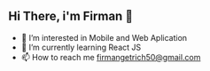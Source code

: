 ## **Hi There, i'm Firman :wave:**

- 👀 I’m interested in Mobile and Web Aplication
- 🌱 I’m currently learning React JS
- 📫 How to reach me firmangetrich50@gmail.com


<!---
FirmanWahyudi007/FirmanWahyudi007 is a ✨ special ✨ repository because its `README.md` (this file) appears on your GitHub profile.
You can click the Preview link to take a look at your changes.
--->
